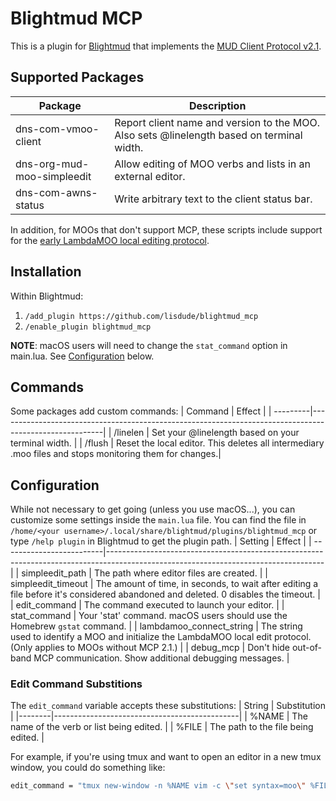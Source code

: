 # Blightmud MCP

This is a plugin for [Blightmud](https://github.com/Blightmud/Blightmud.git) that implements the [MUD Client Protocol v2.1](http://www.moo.mud.org/mcp2/mcp2.html).

## Supported Packages
| Package                   | Description                                                                                           |
| --------------------------|-------------------------------------------------------------------------------------------------------|
|dns-com-vmoo-client        | Report client name and version to the MOO. Also sets @linelength based on terminal width.             |
|dns-org-mud-moo-simpleedit | Allow editing of MOO verbs and lists in an external editor.                                           |
|dns-com-awns-status        | Write arbitrary text to the client status bar.                                                        |

In addition, for MOOs that don't support MCP, these scripts include support for the [early LambdaMOO local editing protocol](https://lisdude.com/moo/localEditing.moo).

## Installation
Within Blightmud:
1. `/add_plugin https://github.com/lisdude/blightmud_mcp`
2. `/enable_plugin blightmud_mcp`

**NOTE**: macOS users will need to change the `stat_command` option in main.lua. See [Configuration](#configuration) below.

## Commands
Some packages add custom commands:
| Command  | Effect                                                                                                 |
| ---------|--------------------------------------------------------------------------------------------------------|
| /linelen | Set your @linelength based on your terminal width.                                                     |
| /flush   | Reset the local editor. This deletes all intermediary .moo files and stops monitoring them for changes.|

## Configuration
While not necessary to get going (unless you use macOS...), you can customize some settings inside the `main.lua` file. You can find the file in `/home/<your username>/.local/share/blightmud/plugins/blightmud_mcp` or type `/help plugin` in Blightmud to get the plugin path.
| Setting                  | Effect                                                                                                                             |
| -------------------------|------------------------------------------------------------------------------------------------------------------------------------|
| simpleedit_path          | The path where editor files are created.                                                                                           |
| simpleedit_timeout       | The amount of time, in seconds, to wait after editing a file before it's considered abandoned and deleted. 0 disables the timeout. |
| edit_command             | The command executed to launch your editor.                                                                                        |
| stat_command             | Your 'stat' command. macOS users should use the Homebrew `gstat` command.                                                          |
| lambdamoo_connect_string | The string used to identify a MOO and initialize the LambdaMOO local edit protocol. (Only applies to MOOs without MCP 2.1.)        |
| debug_mcp                | Don't hide out-of-band MCP communication. Show additional debugging messages.                                                      |

### Edit Command Substitions
The `edit_command` variable accepts these substitutions:
| String | Substitution                                 |
|--------|----------------------------------------------|
| %NAME  | The name of the verb or list being edited.   |
| %FILE  | The path to the file being edited.           |

For example, if you're using tmux and want to open an editor in a new tmux window, you could do something like:

```bash
edit_command = "tmux new-window -n %NAME vim -c \"set syntax=moo\" %FILE"
```
